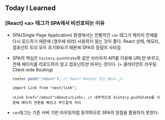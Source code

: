 ## Today I Learned

### [React] &lt;a&gt; 태그가 SPA에서 비선호되는 이유

- SPA(Single Page Application) 환경에서는 전통적인 `<a>` 태그가 페이지 전체를 다시 로드하기 때문에 (경우에 따라) 사용하지 않는 것이 좋다. React 상태, 메모리, 컴포넌트 트리 모두 초기화되기 때문에 SPA의 장점이 사라짐

- SPA의 핵심은 `history.pushState`와 같은 브라우저 API를 이용해 URL만 바꾸고, 전체 페이지를 리로드하지 않고 컴포넌트만 바꾸는 것이다. (= 클라이언트 라우팅 Client-side Routing)

  ```ts
  router.push("/about"); // React Router 또는 Next.js
  ```

  ```tsx
  import Link from "next/link";

  <Link href="/about">About</Link>; // 내부적으로 history.pushState를 사용해 페이지 전환을 빠르고 부드럽게 처리
  ```

- `<a>`태그는 기존 서버 기반 라우팅처럼 동작하므로 SPA의 장점을 활용하지 못한다.
